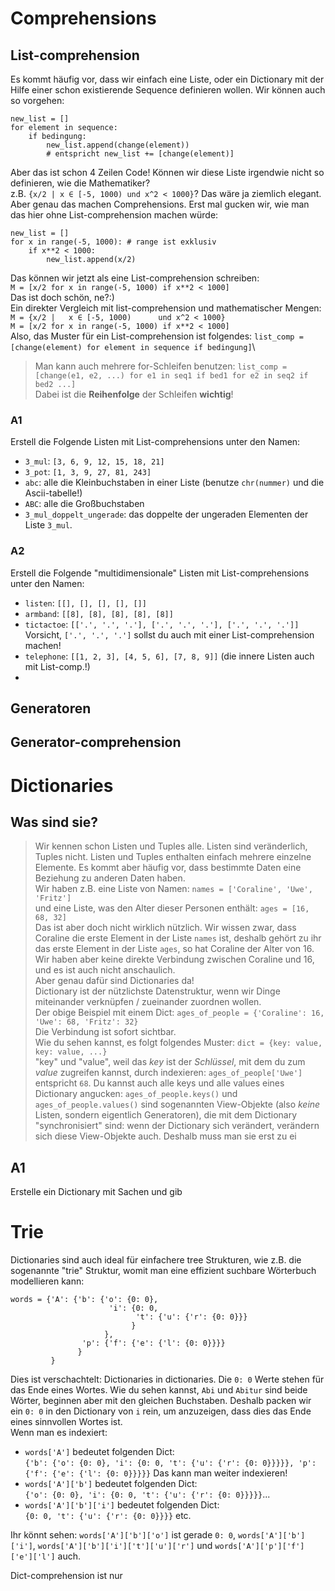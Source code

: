 # Comprehensions
## List-comprehension
Es kommt häufig vor, dass wir einfach eine Liste, oder ein Dictionary mit der Hilfe einer schon existierende Sequence definieren wollen. Wir können auch so vorgehen:
```
new_list = []
for element in sequence:
    if bedingung:
        new_list.append(change(element))
        # entspricht new_list += [change(element)]
```
Aber das ist schon 4 Zeilen Code! Können wir diese Liste irgendwie nicht so definieren, wie die Mathematiker?\
z.B. `{x/2 | x ∈ [-5, 1000) und x^2 < 1000}`? Das wäre ja ziemlich elegant.
Aber genau das machen Comprehensions. Erst mal gucken wir, wie man das hier ohne List-comprehension machen würde:
```
new_list = []
for x in range(-5, 1000): # range ist exklusiv
    if x**2 < 1000:
        new_list.append(x/2)
```
Das können wir jetzt als eine List-comprehension schreiben:\
`M = [x/2 for x in range(-5, 1000) if x**2 < 1000]`\
Das ist doch schön, ne?:)\
Ein direkter Vergleich mit list-comprehension und mathematischer Mengen: \
`M = {x/2 |   x ∈ [-5, 1000)      und x^2 < 1000}`\
`M = [x/2 for x in range(-5, 1000) if x**2 < 1000]`\
Also, das Muster für ein List-comprehension ist folgendes: `list_comp = [change(element) for element in sequence if bedingung]`\
> Man kann auch mehrere for-Schleifen benutzen: `list_comp = [change(e1, e2, ...) for e1 in seq1 if bed1 for e2 in seq2 if bed2 ...]`\
> Dabei ist die **Reihenfolge** der Schleifen **wichtig**!

### A1
Erstell die Folgende Listen mit List-comprehensions unter den Namen:
- `3_mul`: `[3, 6, 9, 12, 15, 18, 21]`
- `3_pot`: `[1, 3, 9, 27, 81, 243]`
- `abc`: alle die Kleinbuchstaben in einer Liste (benutze `chr(nummer)` und die Ascii-tabelle!)
- `ABC`: alle die Großbuchstaben
- `3_mul_doppelt_ungerade`: das doppelte der ungeraden Elementen der Liste `3_mul`.

### A2
Erstell die Folgende "multidimensionale" Listen mit List-comprehensions unter den Namen:
- `listen`: `[[], [], [], [], []]`
- `armband`: `[[8], [8], [8], [8], [8]]`
- `tictactoe`: `[['.', '.', '.'], ['.', '.', '.'], ['.', '.', '.']]`\
Vorsicht, `['.', '.', '.']` sollst du auch mit einer List-comprehension machen!
- `telephone`: `[[1, 2, 3], [4, 5, 6], [7, 8, 9]]` (die innere Listen auch mit List-comp.!)
- 

## Generatoren

## Generator-comprehension


# Dictionaries
## Was sind sie?
> Wir kennen schon Listen und Tuples alle. Listen sind veränderlich, Tuples nicht.
> Listen und Tuples enthalten einfach mehrere einzelne Elemente.
> Es kommt aber häufig vor, dass bestimmte Daten eine Beziehung zu anderen Daten haben.\
> Wir haben z.B. eine Liste von Namen: `names = ['Coraline', 'Uwe', 'Fritz']`\
> und eine Liste, was den Alter dieser Personen enthält: `ages = [16, 68, 32]`\
> Das ist aber doch nicht wirklich nützlich. Wir wissen zwar, dass Coraline die erste Element in der Liste `names` ist,
> deshalb gehört zu ihr das erste Element in der Liste `ages`, so hat Coraline der Alter von 16.
> Wir haben aber keine direkte Verbindung zwischen Coraline und 16, und es ist auch nicht anschaulich.\
> Aber genau dafür sind Dictionaries da!\
> Dictionary ist der nützlichste Datenstruktur, wenn wir Dinge miteinander verknüpfen / zueinander zuordnen wollen.\
> Der obige Beispiel mit einem Dict: `ages_of_people = {'Coraline': 16, 'Uwe': 68, 'Fritz': 32}`\
> Die Verbindung ist sofort sichtbar.\
> Wie du sehen kannst, es folgt folgendes Muster: `dict = {key: value, key: value, ...}`\
> "key" und "value", weil das _key_ ist der _Schlüssel_, mit dem du zum _value_ zugreifen kannst, durch indexieren: `ages_of_people['Uwe']` entspricht `68`.
> Du kannst auch alle keys und alle values eines Dictionary angucken: `ages_of_people.keys()` und `ages_of_people.values()` sind sogenannten View-Objekte (also _keine_ Listen, sondern eigentlich Generatoren), die mit dem Dictionary "synchronisiert" sind: wenn der Dictionary sich verändert, verändern sich diese View-Objekte auch.
> Deshalb muss man sie erst zu ei

## A1
Erstelle ein Dictionary mit Sachen und gib 

# Trie
Dictionaries sind auch ideal für einfachere tree Strukturen, wie z.B. die sogenannte "trie" Struktur, womit man eine effizient suchbare Wörterbuch modellieren kann:
```
words = {'A': {'b': {'o': {0: 0},
                      'i': {0: 0,
                            't': {'u': {'r': {0: 0}}}
                           }
                     },
                'p': {'f': {'e': {'l': {0: 0}}}}
               }
         }
```
Dies ist verschachtelt: Dictionaries in dictionaries. Die `0: 0` Werte stehen für das Ende eines Wortes. Wie du sehen kannst, `Abi` und `Abitur` sind beide Wörter, beginnen aber mit den gleichen Buchstaben. Deshalb packen wir ein `0: 0` in den Dictionary von `i` rein, um anzuzeigen, dass dies das Ende eines sinnvollen Wortes ist.\
Wenn man es indexiert:
- `words['A']` bedeutet folgenden Dict:\
`{'b': {'o': {0: 0}, 'i': {0: 0, 't': {'u': {'r': {0: 0}}}}}, 'p': {'f': {'e': {'l': {0: 0}}}}}` Das kann man weiter indexieren!
- `words['A']['b']` bedeutet folgenden Dict:\
`{'o': {0: 0}, 'i': {0: 0, 't': {'u': {'r': {0: 0}}}}}`...
- `words['A']['b']['i']` bedeutet folgenden Dict:\
`{0: 0, 't': {'u': {'r': {0: 0}}}}` etc.

Ihr könnt sehen:
`words['A']['b']['o']` ist gerade `0: 0`, `words['A']['b']['i']`, `words['A']['b']['i']['t']['u']['r']` und `words['A']['p']['f']['e']['l']` auch.

Dict-comprehension ist nur 
